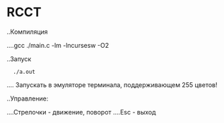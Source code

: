 # RCCT

..Компиляция

....gcc ./main.c -lm -lncursesw -O2

..Запуск

      ./a.out
.... Запускать в эмуляторе терминала, поддерживающем 255 цветов!

..Управление:  

....Стрелочки - движение, поворот
....Esc       - выход


